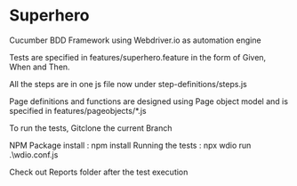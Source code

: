 # Superhero

Cucumber BDD Framework using Webdriver.io as automation engine

Tests are specified in features/superhero.feature in the form of Given, When and Then.

All the steps are in one js file now under step-definitions/steps.js

Page definitions and functions are designed using Page object model and is specified in features/pageobjects/*.js


To run the tests, Gitclone the current Branch

NPM Package install : npm install
Running the tests : npx wdio run .\wdio.conf.js

Check out Reports folder after the test execution
